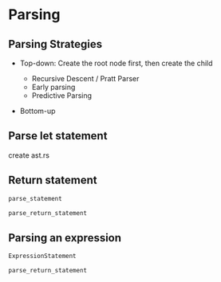# Parsing

## Parsing Strategies

- Top-down: Create the root node first, then create the child

  - Recursive Descent / Pratt Parser
  - Early parsing
  - Predictive Parsing

- Bottom-up

## Parse let statement

create ast.rs

## Return statement

```rust
parse_statement

parse_return_statement
```

## Parsing an expression

```rust
ExpressionStatement

parse_return_statement
```
